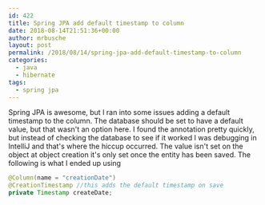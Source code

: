 ```yaml
---
id: 422
title: Spring JPA add default timestamp to column
date: 2018-08-14T21:51:36+00:00
author: mrbusche
layout: post
permalink: /2018/08/14/spring-jpa-add-default-timestamp-to-column
categories:
  - java
  - hibernate
tags:
  - spring jpa
---
```


Spring JPA is awesome, but I ran into some issues adding a default timestamp to the column. The database should be set to have a default value, but that wasn't an option here. I found the annotation pretty quickly, but instead of checking the database to see if it worked I was debugging in IntelliJ and that's where the hiccup occurred. The value isn't set on the object at object creation it's only set once the entity has been saved. The following is what I ended up using

```java
@Column(name = "creationDate")
@CreationTimestamp //this adds the default timestamp on save
private Timestamp createDate;
```
